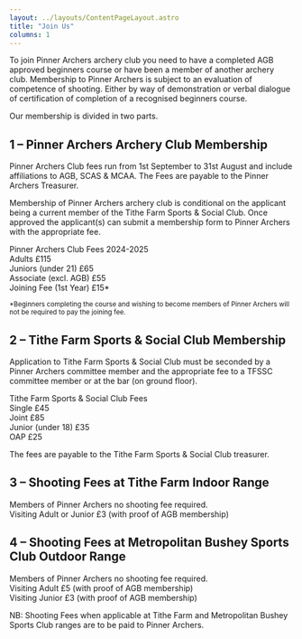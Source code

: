 ```yaml
---
layout: ../layouts/ContentPageLayout.astro
title: "Join Us"
columns: 1
---
```


To join Pinner Archers archery club you need to have a completed AGB approved beginners course or have been a member of another archery club. Membership to Pinner Archers is subject to an evaluation of competence of shooting. Either by way of demonstration or verbal dialogue of certification of completion of a recognised beginners course.

Our membership is divided in two parts.

## 1 – Pinner Archers Archery Club Membership

Pinner Archers Club fees run from 1st September to 31st August and include affiliations to AGB, SCAS & MCAA. The Fees are payable to the Pinner Archers Treasurer.

Membership of Pinner Archers archery club is conditional on the applicant being a current member of the Tithe Farm Sports & Social Club. Once approved the applicant(s) can submit a membership form to Pinner Archers with the appropriate fee.

Pinner Archers Club Fees 2024-2025\
Adults £115\
Juniors (under 21) £65\
Associate (excl. AGB) £55\
Joining Fee (1st Year) £15\*

<small>\*Beginners completing the course and wishing to become members of Pinner Archers will not be required to pay the joining fee.</small>

## 2 – Tithe Farm Sports & Social Club Membership

Application to Tithe Farm Sports & Social Club must be seconded by a Pinner Archers committee member and the appropriate fee to a TFSSC committee member or at the bar (on ground floor).

Tithe Farm Sports & Social Club Fees\
Single £45\
Joint £85\
Junior (under 18) £35\
OAP £25

The fees are payable to the Tithe Farm Sports & Social Club treasurer.

## 3 – Shooting Fees at Tithe Farm Indoor Range

Members of Pinner Archers no shooting fee required.\
Visiting Adult or Junior £3 (with proof of AGB membership)

## 4 – Shooting Fees at Metropolitan Bushey Sports Club Outdoor Range

Members of Pinner Archers no shooting fee required.\
Visiting Adult £5 (with proof of AGB membership)\
Visiting Junior £3 (with proof of AGB membership)

NB: Shooting Fees when applicable at Tithe Farm and Metropolitan Bushey Sports Club ranges are to be paid to Pinner Archers.

